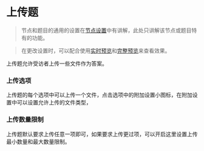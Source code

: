 # 上传题

> 节点和题目的通用的设置在[节点设置](../node-setting/concept.md)中有讲解，此处只讲解该节点或题目特有的功能。

> 在更改设置时，可以配合使用[实时预览](../preview/realtime.md)和[完整预览](../preview/full.md)来查看效果。

上传题允许受访者上传一些文件作为答案。

### 上传选项

上传题的每个选项中可以上传一个文件，点击选项中的附加设置小图标，在附加设置中可以设置允许上传的文件类型，

### 上传数量限制
上传题默认要求上传任意一项即可，如果要求上传更过项，可以开启这里设置上传最小数量和最大数量限制。